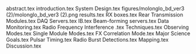 abstract.tex
introduction.tex
System Design.tex
figures/molonglo_bd_ver3 (2)/molonglo_bd_ver3 (2).png
results.tex
RX boxes.tex
Rear Transmission Modules.tex
DAQ Servers.tex
IB.tex
Beam-forming servers.tex
Data Monitoring.tex
Radio Frequency Interference .tex
Techniques.tex
Observing Modes.tex
Single Module Modes.tex
FX Correlation Mode.tex
Major Science Goals.tex
Pulsar Timing.tex
Radio Burst Detections.tex
Mapping.tex
Discussion.tex
